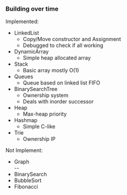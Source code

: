 ### Building over time

Implemented:  
- LinkedList  
  - Copy/Move constructor and Assignment
  - Debugged to check if all working
- DynamicArray  
  - Simple heap allocated array
- Stack
  - Basic array mostly O(1)
- Queues
  - Queue based on linked list FIFO
- BinarySearchTree
  - Ownership system
  - Deals with inorder successor
- Heap
  - Max-heap priority
- Hashmap
  - Simple C-like
- Trie 
  - Ownership IP

Not Implement:  
- Graph   
--
- BinarySearch  
- BubbleSort  
- Fibonacci